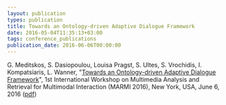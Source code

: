 ```yaml
---
layout: publication
types: publication
title: Towards an Ontology-driven Adaptive Dialogue Framework
date: 2016-05-04T11:35:13+03:00
tags: conference_publications
publication_date: 2016-06-06T00:00:00
---
```

G. Meditskos, S. Dasiopoulou, Louisa Pragst, S. Ultes, S. Vrochidis, I. Kompatsiaris, L. Wanner, "[Towards an Ontology-driven Adaptive Dialogue Framework](https://dl.acm.org/doi/10.1145/2927006.2927009)", 1st International Workshop on Multimedia Analysis and Retrieval for Multimodal Interaction (MARMI 2016), New York, USA, June 6, 2016 ([pdf](https://www.researchgate.net/publication/303844278_Towards_an_Ontology-Driven_Adaptive_Dialogue_Framework))